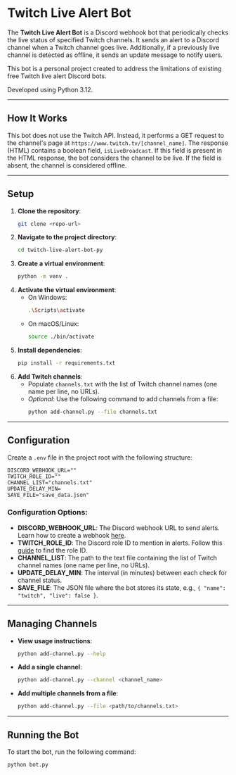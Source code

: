 # Twitch Live Alert Bot

The **Twitch Live Alert Bot** is a Discord webhook bot that periodically checks the live status of specified Twitch channels. It sends an alert to a Discord channel when a Twitch channel goes live. Additionally, if a previously live channel is detected as offline, it sends an update message to notify users.

This bot is a personal project created to address the limitations of existing free Twitch live alert Discord bots.

Developed using Python 3.12.

---

## How It Works

This bot does not use the Twitch API. Instead, it performs a GET request to the channel's page at `https://www.twitch.tv/[channel_name]`. The response (HTML) contains a boolean field, `isLiveBroadcast`. If this field is present in the HTML response, the bot considers the channel to be live. If the field is absent, the channel is considered offline.

---

## Setup

1. **Clone the repository**:
   ```bash
   git clone <repo-url>
   ```
2. **Navigate to the project directory**:
   ```bash
   cd twitch-live-alert-bot-py
   ```
3. **Create a virtual environment**:
   ```bash
   python -m venv .
   ```
4. **Activate the virtual environment**:
   - On Windows:
     ```bash
     .\Scripts\activate
     ```
   - On macOS/Linux:
     ```bash
     source ./bin/activate
     ```
5. **Install dependencies**:
   ```bash
   pip install -r requirements.txt
   ```
6. **Add Twitch channels**:
   - Populate `channels.txt` with the list of Twitch channel names (one name per line, no URLs).
   - *Optional*: Use the following command to add channels from a file:
     ```bash
     python add-channel.py --file channels.txt
     ```

---

## Configuration

Create a `.env` file in the project root with the following structure:

```
DISCORD_WEBHOOK_URL=""
TWITCH_ROLE_ID=""
CHANNEL_LIST="channels.txt"
UPDATE_DELAY_MIN=
SAVE_FILE="save_data.json"
```

### Configuration Options:
- **DISCORD_WEBHOOK_URL**: The Discord webhook URL to send alerts. Learn how to create a webhook [here](https://support.discord.com/hc/en-us/articles/228383668-Intro-to-Webhooks).
- **TWITCH_ROLE_ID**: The Discord role ID to mention in alerts. Follow this [guide](https://readybot.io/help/how-to/find-discord-user-and-role-ids) to find the role ID.
- **CHANNEL_LIST**: The path to the text file containing the list of Twitch channel names (one name per line, no URLs).
- **UPDATE_DELAY_MIN**: The interval (in minutes) between each check for channel status.
- **SAVE_FILE**: The JSON file where the bot stores its state, e.g., `{ "name": "twitch", "live": false }`.

---

## Managing Channels

- **View usage instructions**:
  ```bash
  python add-channel.py --help
  ```

- **Add a single channel**:
  ```bash
  python add-channel.py --channel <channel_name>
  ```

- **Add multiple channels from a file**:
  ```bash
  python add-channel.py --file <path/to/channels.txt>
  ```

---

## Running the Bot

To start the bot, run the following command:

```bash
python bot.py
```
